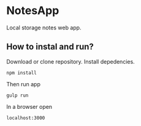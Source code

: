 # NotesApp
Local storage notes web app.

## How to instal and run?

Download or clone repository. Install depedencies. 
```
npm install
```
Then run app
```
gulp run
```
In a browser open
```
localhost:3000
```
